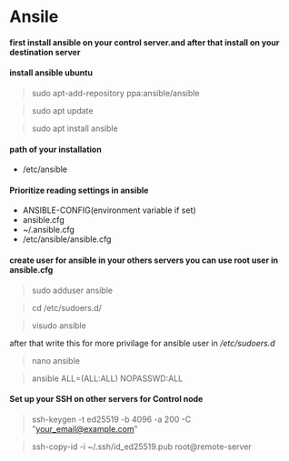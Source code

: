 # Ansile 

#### first install ansible on your control server.and after that install on your destination server

#### install ansible ubuntu

  

> sudo apt-add-repository ppa:ansible/ansible

> sudo apt update

> sudo apt install ansible

#### path of your installation

- /etc/ansible

#### Prioritize reading settings in ansible
- ANSIBLE-CONFIG(environment variable if set)
- ansible.cfg
- ~/.ansible.cfg
- /etc/ansible/ansible.cfg

#### create user for ansible in your others servers you can use root user in ansible.cfg

> sudo adduser ansible

> cd /etc/sudoers.d/

> visudo ansible

after that write this  for more privilage for ansible user in */etc/sudoers.d*

>nano ansible

>ansible ALL=(ALL:ALL) NOPASSWD:ALL

#### Set up your SSH on other servers for Control node

>ssh-keygen -t ed25519 -b 4096 -a 200 -C "your_email@example.com"

>ssh-copy-id -i ~/.ssh/id_ed25519.pub root@remote-server

